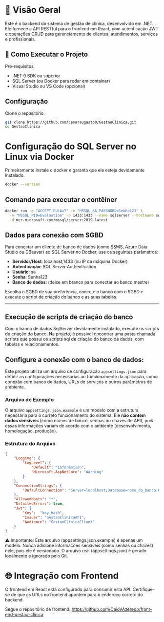 # 📌 Visão Geral

Este é o backend do sistema de gestão de clínica, desenvolvido em .NET. Ele fornece a API RESTful para o frontend em React, com autenticação JWT e operações CRUD para gerenciamento de clientes, atendimentos, serviços e profissionais.

## 🚀 Como Executar o Projeto

Pré-requisitos

- .NET 9 SDK ou superior
- SQL Server (ou Docker para rodar em container)
- Visual Studio ou VS Code (opcional)

## Configuração

Clone o repositório:

```bash
git clone https://github.com/cesaraugusto0/GestaoClinica.git
cd GestaoClinica
```

# Configuração do SQL Server no Linux via Docker

Primeiramente instale o docker e garanta que ele esteja devidamente instalado.

```bash
docker --version
```

## Comando para executar o contêiner

```bash
docker run -e "ACCEPT_EULA=Y" -e "MSSQL_SA_PASSWORD=Senha123" \
  -e "MSSQL_PID=Evaluation" -p 1433:1433 --name sqlserver --hostname sqlserver \
  -d mcr.microsoft.com/mssql/server:2019-latest
```

## Dados para conexão com SGBD

Para conectar um cliente de banco de dados (como SSMS, Azure Data Studio ou DBeaver) ao SQL Server no Docker, use os seguintes parâmetros:

- **Servidor/Host**: localhost,1433 (ou IP da máquina Docker)
- **Autenticação**: SQL Server Authentication
- **Usuário**: sa
- **Senha**: Senha123
- **Banco de dados**: (deixe em branco para conectar ao banco mestre)

Escolha o SGBD de sua preferência, conecte o banco com o SGBD e execute o script de criação do banco e as suas tabelas.

------------------------------------------------------------------
## Execução de scripts de criação do banco 

Com o banco de dados SqlServer devidamente instalado, execute os scripts de criação do banco. Na projeto, é possivel encontrar uma pasta chamada scripts que possui os scripts sql de criação do banco de dados, com tabelas e relacionamentos.

## Configure a conexão com o banco de dados:

Este projeto utiliza um arquivo de configuração `appsettings.json` para definir as configurações necessárias ao funcionamento da aplicação, como conexão com banco de dados, URLs de serviços e outros parâmetros de ambiente.

### Arquivo de Exemplo

O arquivo `appsettings.json.example` é um modelo com a estrutura necessária para o correto funcionamento do sistema. Ele **não contém dados sensíveis** (como nomes de banco, senhas ou chaves de API), pois essas informações variam de acordo com o ambiente (desenvolvimento, homologação, produção).

### Estrutura do Arquivo

```json
{
    "Logging": {
        "LogLevel": {
            "Default": "Information",
            "Microsoft.AspNetCore": "Warning"
        }
    },
    "ConnectionStrings": {
        "DefaultConnection": "Server=localhost;Database=nome_do_banco;User Id=usuario;Password=senha;"
    },
    "AllowedHosts": "*",
    "DetailedErrors": true,
    "Jwt": {
        "Key":  "key_hash",
        "Issuer": "GestaoClinicaAPI",
        "Audience": "GestaoClinicaClient"
    }
}
```
⚠️ Importante: Este arquivo (appsettings.json.example) é apenas um modelo. Nunca adicione informações sensíveis (como senhas ou chaves) nele, pois ele é versionado. O arquivo real (appsettings.json) é gerado localmente e ignorado pelo Git.


# 🌐 Integração com Frontend

O frontend em React está configurado para consumir esta API. Certifique-se de que as URLs no frontend apontem para o endereço correto do backend.

Segue o repositório de frontend: https://github.com/CaioVAzeredo/front-end-gestao-clinica


